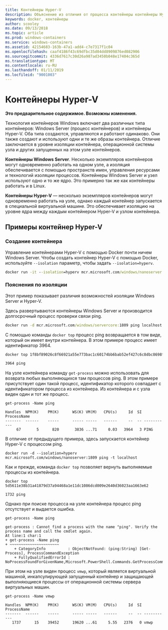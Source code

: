 ```yaml
---
title: Контейнеры Hyper-V
description: Объяснение из отличия от процесса контейнеры контейнеры Hyper-V.
keywords: docker, контейнеры
author: scooley
ms.date: 09/13/2018
ms.topic: article
ms.prod: windows-containers
ms.service: windows-containers
ms.assetid: 42154683-163b-47a1-add4-c7e7317f1c04
ms.openlocfilehash: caaf4186f43c69dfbc35d04dd8909876ed082906
ms.sourcegitcommit: 4336d7617c30d26a987ad3450b048e17404c365d
ms.translationtype: MT
ms.contentlocale: ru-RU
ms.lasthandoff: 01/11/2019
ms.locfileid: "9001003"
---
```

# <a name="hyper-v-containers"></a>Контейнеры Hyper-V

**Это предварительное содержимое. Возможны изменения.** 

Технология контейнеров Windows включает два различных типа контейнеров: Windows Server (процесс контейнеров) и контейнеры Hyper-V. Оба типа создаются, управляются и работают одинаково. Они также создают и используют одни и те же образы контейнера. Отличие заключается в уровне изоляции контейнера, операционной системы узла и других запущенных на этом узле контейнеров.

**Контейнеры Windows Server**. Несколько экземпляров контейнеров могут одновременно работать на одном узле, а изоляция обеспечивается с помощью пространств имен, управления ресурсами и технологий изоляции процессов.  Контейнеры Windows Server и узел используют одно и то же ядро.  Это примерно так же как контейнеры работать и в Linux.

**Контейнеры Hyper-V** — несколько экземпляров контейнеров могут одновременно работать на узле, однако каждый контейнер запускается в специальной виртуальной машине. Это обеспечивает изоляцию на уровне ядра между каждым контейнером Hyper-V и узлом контейнера.

## <a name="hyper-v-container-examples"></a>Примеры контейнер Hyper-V

### <a name="create-container"></a>Создание контейнера

Управление контейнерами Hyper-V с помощью Docker почти ничем Windows Server. Чтобы создать контейнер Hyper-V с помощью Docker, используйте `--isolation` параметр, чтобы задать `--isolation=hyperv`.

``` cmd
docker run -it --isolation=hyperv mcr.microsoft.com/windows/nanoserver:1809 cmd
```

### <a name="isolation-explanation"></a>Пояснения по изоляции

Этот пример показывает различия возможностей изоляции Windows Server и Hyper-V. 

Здесь развертываются контейнеры Windows Server и производится долгосрочный процесс проверки связи ping.

``` cmd
docker run -d mcr.microsoft.com/windows/servercore:1809 ping localhost -t
```

С помощью команды `docker top` процесс ping возвращается в том виде, который он имеет внутри контейнера. В этом примере процесс имеет идентификатор 3964.

``` cmd
docker top 1f8bf89026c8f66921a55e773bac1c60174bb6bab52ef427c6c8dbc8698f9d7a

3964 ping
```

На узле контейнера команду `get-process` можно использовать для возврата любых выполняющихся там процессов ping. В этом примере присутствует один такой процесс, идентификатор которого совпадает с идентификатором процесса из контейнера. Из контейнера и с узла виден один и тот же процесс.

```
get-process -Name ping

Handles  NPM(K)    PM(K)      WS(K) VM(M)   CPU(s)     Id  SI ProcessName
-------  ------    -----      ----- -----   ------     --  -- -----------
     67       5      820       3836 ...71     0.03   3964   3 PING
```

В отличие от предыдущего примера, здесь запускается контейнер Hyper-V с процессом ping. 

```
docker run -d --isolation=hyperv mcr.microsoft.com/windows/nanoserver:1809 ping -t localhost
```

Как и прежде, команда `docker top` позволяет вернуть выполняемые процессы из контейнера.

```
docker top 5d5611e38b31a41879d37a94468a1e11dc1086dcd009e2640d36023aa1663e62

1732 ping
```

Однако при поиске процесса на узле контейнера процесс ping отсутствует и выдается ошибка.

```
get-process -Name ping

get-process : Cannot find a process with the name "ping". Verify the process name and call the cmdlet again.
At line:1 char:1
+ get-process -Name ping
+ ~~~~~~~~~~~~~~~~~~~~~~
    + CategoryInfo          : ObjectNotFound: (ping:String) [Get-Process], ProcessCommandException
    + FullyQualifiedErrorId : NoProcessFoundForGivenName,Microsoft.PowerShell.Commands.GetProcessCommand
```

При этом на узле виден процесс `vmwp`, который является виртуальной машиной, инкапсулирующей запущенный контейнер и защищающей выполняющиеся процессы от операционной системы сервера виртуальных машин.

```
get-process -Name vmwp

Handles  NPM(K)    PM(K)      WS(K) VM(M)   CPU(s)     Id  SI ProcessName
-------  ------    -----      ----- -----   ------     --  -- -----------
   1737      15    39452      19620 ...61     5.55   2376   0 vmwp
```
